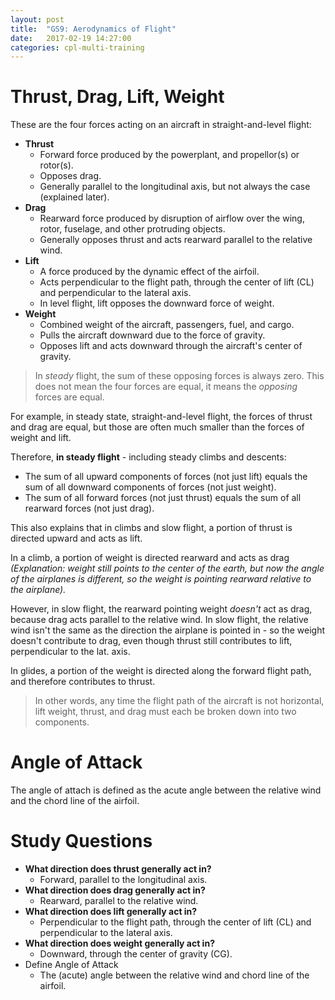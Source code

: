 ```yaml
---
layout: post
title:  "GS9: Aerodynamics of Flight"
date:   2017-02-19 14:27:00
categories: cpl-multi-training
---
```


# Thrust, Drag, Lift, Weight

These are the four forces acting on an aircraft in straight-and-level flight:

 * **Thrust**
   * Forward force produced by the powerplant, and propellor(s) or rotor(s).
   * Opposes drag.
   * Generally parallel to the longitudinal axis, but not always the case (explained
     later).
 * **Drag**
   * Rearward force produced by disruption of airflow over the wing, rotor,
     fuselage, and other protruding objects.
   * Generally opposes thrust and acts rearward parallel to the relative wind.
 * **Lift**
   * A force produced by the dynamic effect of the airfoil.
   * Acts perpendicular to the flight path, through the center of lift (CL) and
     perpendicular to the lateral axis.
   * In level flight, lift opposes the downward force of weight.
 * **Weight**
   * Combined weight of the aircraft, passengers, fuel, and cargo.
   * Pulls the aircraft downward due to the force of gravity.
   * Opposes lift and acts downward through the aircraft's center of gravity.

 > In *steady* flight, the sum of these opposing forces is always zero. This does
 > not mean the four forces are equal, it means the *opposing* forces are equal.

For example, in steady state, straight-and-level flight, the forces of thrust and
drag are equal, but those are often much smaller than the forces of weight and lift.

Therefore, **in steady flight** - including steady climbs and descents:

 * The sum of all upward components of forces (not just lift) equals the sum of
   all downward components of forces (not just weight).
 * The sum of all forward forces (not just thrust) equals the sum of all rearward
   forces (not just drag).

This also explains that in climbs and slow flight, a portion of thrust is directed
upward and acts as lift.

In a climb, a portion of weight is directed rearward and acts as drag *(Explanation:
weight still points to the center of the earth, but now the angle of the airplanes is
different, so the weight is pointing rearward relative to the airplane).*

However, in slow flight, the rearward pointing weight *doesn't* act as drag, because
drag acts parallel to the relative wind. In slow flight, the relative wind isn't the
same as the direction the airplane is pointed in - so the weight doesn't contribute
to drag, even though thrust still contributes to lift, perpendicular to the lat. axis.

In glides, a portion of the weight is directed along the forward flight path, and
therefore contributes to thrust.

 > In other words, any time the flight path of the aircraft is not horizontal, lift
 > weight, thrust, and drag must each be broken down into two components.

# Angle of Attack

The angle of attach is defined as the acute angle between the relative wind and
the chord line of the airfoil.

# **Study Questions**

 * **What direction does thrust generally act in?**
   * Forward, parallel to the longitudinal axis.
 * **What direction does drag generally act in?**
   * Rearward, parallel to the relative wind.
 * **What direction does lift generally act in?**
   * Perpendicular to the flight path, through the center of lift (CL) and
     perpendicular to the lateral axis.
 * **What direction does weight generally act in?**
   * Downward, through the center of gravity (CG).
 * Define Angle of Attack
   * The (acute) angle between the relative wind and chord line of the airfoil.
